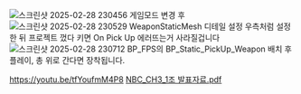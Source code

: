 ![스크린샷 2025-02-28 230456](https://github.com/user-attachments/assets/e74b01a0-8906-4e07-8bbf-64749fa15149)
게임모드 변경 후 
![스크린샷 2025-02-28 230529](https://github.com/user-attachments/assets/6f7b1b55-5ad1-48e3-b136-1111287c3fd3)
WeaponStaticMesh 디테일 설정 우측처럼 설정한 뒤
프로젝트 껐다 키면 On Pick Up 에러뜨는거 사라질겁니다
![스크린샷 2025-02-28 230712](https://github.com/user-attachments/assets/0fff5131-2af5-4752-949f-b9f0f3361b5b)
BP_FPS의 BP_Static_PickUp_Weapon 배치 후 플레이, 총 위로 간다면 장착됩니다.

https://youtu.be/tfYoufmM4P8
[NBC_CH3_1조 발표자료.pdf](https://github.com/user-attachments/files/19117891/NBC_CH3_1.pdf)
